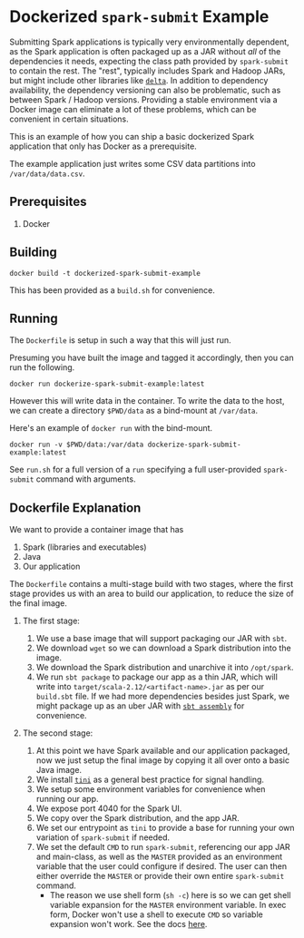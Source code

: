 # Dockerized `spark-submit` Example

Submitting Spark applications is typically very environmentally dependent, as the Spark application is often packaged up as a JAR without _all_ of the dependencies it needs, expecting the class path provided by `spark-submit` to contain the rest. The "rest", typically includes Spark and Hadoop JARs, but might include other libraries like [`delta`](https://github.com/delta-io/delta). In addition to dependency availability, the dependency versioning can also be problematic, such as between Spark / Hadoop versions. Providing a stable environment via a Docker image can eliminate a lot of these problems, which can be convenient in certain situations.

This is an example of how you can ship a basic dockerized Spark application that only has Docker as a prerequisite.

The example application just writes some CSV data partitions into `/var/data/data.csv`.

## Prerequisites

1. Docker

## Building

```
docker build -t dockerized-spark-submit-example
```

This has been provided as a `build.sh` for convenience.

## Running

The `Dockerfile` is setup in such a way that this will just run.

Presuming you have built the image and tagged it accordingly, then you can run the following.

```
docker run dockerize-spark-submit-example:latest
```

However this will write data in the container. To write the data to the host, we can create a directory `$PWD/data` as a bind-mount at `/var/data`.

Here's an example of `docker run` with the bind-mount.

```
docker run -v $PWD/data:/var/data dockerize-spark-submit-example:latest 
```

See `run.sh` for a full version of a `run` specifying a full user-provided `spark-submit` command with arguments.

## Dockerfile Explanation

We want to provide a container image that has

1. Spark (libraries and executables)
2. Java
3. Our application

The `Dockerfile` contains a multi-stage build with two stages, where the first stage provides us with an area to build our application, to reduce the size of the final image.

1. The first stage:

    1. We use a base image that will support packaging our JAR with `sbt`. 
    1. We download `wget` so we can download a Spark distribution into the image.
    1. We download the Spark distribution and unarchive it into `/opt/spark`.
    1. We run `sbt package` to package our app as a thin JAR, which will write into `target/scala-2.12/<artifact-name>.jar` as per our `build.sbt` file. If we had more dependencies besides just Spark, we might package up as an uber JAR with [`sbt assembly`](https://github.com/sbt/sbt-assembly) for convenience.

1. The second stage:

    1. At this point we have Spark available and our application packaged, now we just setup the final image by copying it all over onto a basic Java image.
    1. We install [`tini`](https://github.com/krallin/tini) as a general best practice for signal handling.
    1. We setup some environment variables for convenience when running our app.
    1. We expose port 4040 for the Spark UI.
    1. We copy over the Spark distribution, and the app JAR.
    1. We set our entrypoint as `tini` to provide a base for running your own variation of `spark-submit` if needed.
    1. We set the default `CMD` to run `spark-submit`, referencing our app JAR and main-class, as well as the `MASTER` provided as an environment variable that the user could configure if desired. The user can then either override the `MASTER` or provide their own entire `spark-submit` command.
        - The reason we use shell form (`sh -c`) here is so we can get shell variable expansion for the `MASTER` environment variable. In exec form, Docker won't use a shell to execute `CMD` so variable expansion won't work. See the docs [here](https://docs.docker.com/engine/reference/builder/#cmd).